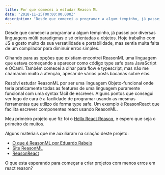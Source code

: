 ```yaml
---
title: Por que comecei a estudar Reason ML
date: "2018-11-25T00:00:00.000Z"
description: "Desde que comecei a programar a algum tempinho, já passei por diversas linguagens múlti paradigmas e só orientadas a objetos."
---
```


Desde que comecei a programar a algum tempinho, já passei por diversas linguagens múlti paradigmas e só orientadas a objetos. Hoje trabalho com JS e gosto muito da sua versatilidade e portabilidade, mas sentia muita falta de um compilador para diminuir erros simples.

Olhando para as opções que existiam encontrei ReasonML uma linguagem que estava começando a aparecer como código type safe para JavaScript e OCaml. Também comecei a olhar para flow e typescript, mas não me chamaram muito a atenção, apesar de vários posts bacanas sobre elas.

Resolvi estudar ReasonML por ser uma linguagem Objeto-funcional onde teria praticamente todas as features de uma linguagem puramente funcional com uma syntax fácil de escrever. Alguns pontos que consegui ver logo de cara é a facilidade de programar usando as mesmas ferramentas que utilizo de forma type safe. Um exemplo é ReasonReact que facilita escrever componentes react usando ReasonML.

Meu primeiro projeto que fiz foi o [Hello React Reason](https://github.com/enieber/hello-react-reason), e espero que seja o primeiro de muitos.

Alguns materiais que me auxiliaram na criação deste projeto:

- [O que é ReasonML por Eduardo Rabelo](https://medium.com/@oieduardorabelo/o-que-%C3%A9-reasonml-e0a2b6068306)
- [Site ReasonML](https://reasonml.github.io/)
- [ReasonReact](https://reasonml.github.io/reason-react/)


O que esta esperando para começar a criar projetos com menos erros em react reason?
